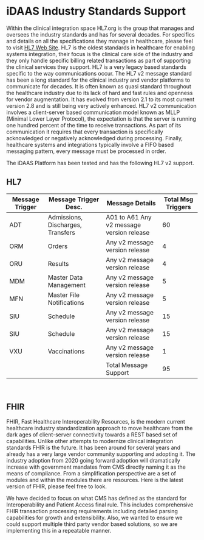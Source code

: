 # iDAAS Industry Standards Support

Within the clinical integration space HL7.org is the group that manages and oversees the industry standards and has for 
several decades. For specifics and details on all the specifications they manage in healthcare, please feel to visit 
<a href="https://www.hl7.org/" target=_blank> HL7 Web Site</a>. HL7 is the oldest standards in healthcare for enabling systems integration, their focus is the clinical care side of 
the industry and they only handle specific billing related transactions as part of supporting the clinical services 
they support. HL7 is a very legacy based standards specific to the way communications occur. The HL7 v2 message 
standard has been a long standard for the clinical industry and vendor platforms to communicate for decades. 
It is often known as quasi standard throughout the healthcare industry due to its lack of hard and fast rules 
and openness for vendor augmentation. It has evolved from version 2.1 to its most current version 2.8 and 
is still being very actively enhanced. HL7 v2 communication involves a client-server based communication model 
known as MLLP (Minimal Lower Layer Protocol), the expectation is that the server is running one hundred percent 
of the time to receive transactions. As part of its communication it requires that every transaction is specifically 
acknowledged or negatively acknowledged during processing. Finally, healthcare systems and integrations typically 
involve a FIFO based messaging pattern, every message must be processed in order.

The iDAAS Platform has been tested and has the following HL7 v2 support.

## HL7
|Message Trigger| Message Trigger Desc. | Message Details | Total Msg Triggers |
|---------------| --------------------- | --------------- | ------------------ |
|ADT | Admissions, Discharges, Transfers | A01 to A61 Any v2 message version release | 60
|ORM | Orders | Any v2 message version release | 4
|ORU | Results| Any v2 message version release | 4
|MDM | Master Data Management | Any v2 message version release | 5
|MFN | Master File Notifications | Any v2 message version release | 5
|SIU | Schedule | Any v2 message version release | 15 
|SIU | Schedule | Any v2 message version release | 15 
|VXU |Vaccinations | Any v2 message version release |1
|||Total Message Support | 95
<br>

## FHIR
FHIR, Fast Healthcare Interoperability Resources, is the modern current healthcare industry standardization approach to
move healthcare from the dark ages of client-server connectivity towards a REST based set of capabilities. 
Unlike other attempts to modernize clinical integration standards FHIR is the future. It has been around for several years 
and already has a very large vendor community supporting and adopting it. The industry adoption from 2020 going forward 
adoption will dramatically increase with government mandates from CMS directly naming it as the means of compliance. From 
a simplification perspective are a set of modules and within the modules there are resources. Here is the latest version 
of FHIR, please feel free to look. 

We have decided to focus on what CMS has defined as the standard for Interoperability and Patient Access final rule. 
This includes comprehensive FHIR transaction processing requirements including detailed parsing capabilities for growth 
and extensibility.  Also, we wanted to ensure we could support multiple third party vendor based solutions, so we are 
implementing this in a repeatable manner.


